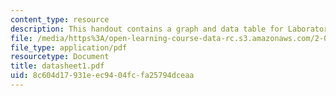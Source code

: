 ```yaml
---
content_type: resource
description: This handout contains a graph and data table for Laboratory Module 1.
file: /media/https%3A/open-learning-course-data-rc.s3.amazonaws.com/2-002-mechanics-and-materials-ii-spring-2004/8c604d17931eec9404fcfa25794dceaa_datasheet1.pdf
file_type: application/pdf
resourcetype: Document
title: datasheet1.pdf
uid: 8c604d17-931e-ec94-04fc-fa25794dceaa
---
```

